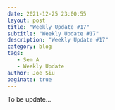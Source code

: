 ```yaml
---
date: 2021-12-25 23:00:55
layout: post
title: "Weekly Update #17"
subtitle: "Weekly Update #17"
description: "Weekly Update #17"
category: blog
tags:
   - Sem A
   - Weekly Update
author: Joe Siu
paginate: true
---
```

To be update...
